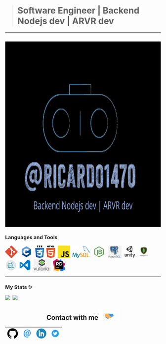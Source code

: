 
> # Software Engineer | Backend Nodejs dev | ARVR dev
---

<a href="personal logo"><img src="https://github.com/ricardo1470/ricardo1470/blob/master/img/Backend.png" align="middle" width="1000" height="600"></a>
---
### Languages and Tools
<code><img height="40" src="https://github.com/ricardo1470/ricardo1470/blob/master/img/Git_logo.png"></code>&nbsp;
<code><img height="40" src="https://github.com/ricardo1470/ricardo1470/blob/master/img/c.png"></code>&nbsp;
<code><img height="40" src="https://github.com/ricardo1470/ricardo1470/blob/master/img/css3_logo.png"></code>&nbsp;
<code><img height="40" src="https://github.com/ricardo1470/ricardo1470/blob/master/img/html5_logo.png"></code>&nbsp;
<code><img height="40" src="https://github.com/ricardo1470/ricardo1470/blob/master/img/js.png"></code>&nbsp;
<code><img height="40" src="https://github.com/ricardo1470/ricardo1470/blob/master/img/mysql.png"></code>&nbsp;
<code><img height="40" src="https://github.com/ricardo1470/ricardo1470/blob/master/img/node2.jpg"></code>&nbsp;
<code><img height="40" src="https://github.com/ricardo1470/ricardo1470/blob/master/img/postgresql.png"></code>&nbsp;
<code><img height="40" src="https://github.com/ricardo1470/ricardo1470/blob/master/img/unity3d-logo.png"></code>&nbsp;
<code><img height="40" src="https://github.com/ricardo1470/ricardo1470/blob/master/img/mongodb-logo.png"></code>&nbsp;
<code><img height="40" src="https://github.com/ricardo1470/ricardo1470/blob/master/img/scrum.png"></code>&nbsp;
<code><img height="40" src="https://github.com/ricardo1470/ricardo1470/blob/master/img/visual-studio-code-logo.png"></code>&nbsp;
<code><img height="40" src="https://github.com/ricardo1470/ricardo1470/blob/master/img/vuforia.png"></code>&nbsp;
<code><img height="40" src="https://github.com/ricardo1470/ricardo1470/blob/master/img/images.jpg"></code>&nbsp;

---
### My Stats ✨
<a><img height="137.3px" src="https://github-readme-stats.vercel.app/api?username=ricardo1470&show_icons=true&theme=react" />&nbsp; <img height="137.3px" src="https://github-readme-stats.vercel.app/api/top-langs/?username=ricardo1470&count_private=true&show_icons=true&theme=react&layout=compact" /></a>
<br>

<div align="center">

<h2>
    Contact with me<img src="https://github.com/ricardo1470/ricardo1470/blob/master/img/Handshake.gif" height="32px">
</h2>

| [<img src="https://github.com/ricardo1470/ricardo1470/blob/master/img/GitHub.png" alt="Github logo" width="34">](https://github.com/ricardo1470/README/blob/master/README.md) | [<img src="https://github.com/ricardo1470/ricardo1470/blob/master/img/email.png" alt="email logo" height="32">](mailto:ricardo.alfonso.camayo@gmail.com) | [<img src="https://github.com/ricardo1470/ricardo1470/blob/master/img/linkedin-icon.png" alt="Linkedin Logo" width="32">](https://www.linkedin.com/in/ricardo-alfonso-camayo/) | [<img src="https://github.com/ricardo1470/ricardo1470/blob/master/img/twitter.png" alt="Twitter Logo" width="30">](https://twitter.com/RICARDO1470) |
|:---:|:---:|:---:|:---:|
